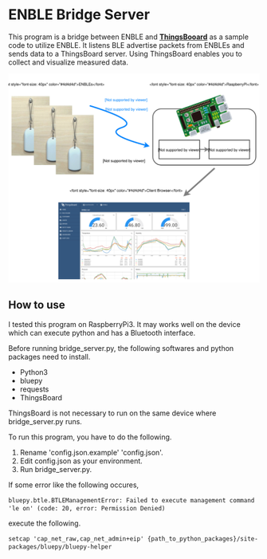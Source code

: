 # ENBLE Bridge Server

This program is a bridge between ENBLE and [**ThingsBooard**](https://thingsboard.io/) as a sample code to utilize ENBLE. 
It listens BLE advertise packets from ENBLEs and sends data to a ThingsBoard server. 
Using ThingsBoard enables you to collect and visualize measured data. 

![](../doc/enble_system.svg)


## How to use
I tested this program on RaspberryPi3.
It may works well on the device which can execute python and has a Bluetooth interface.

Before running bridge_server.py, the following softwares and python packages need to install.

* Python3
* bluepy
* requests
* ThingsBoard

ThingsBoard is not necessary to run on the same device where bridge_server.py runs.

To run this program, you have to do the following.

1. Rename 'config.json.example' 'config.json'.
2. Edit config.json as your environment.
3. Run bridge_server.py.

If some error like the following occures,

```
bluepy.btle.BTLEManagementError: Failed to execute management command 'le on' (code: 20, error: Permission Denied)
```

execute the following.

```
setcap 'cap_net_raw,cap_net_admin+eip' {path_to_python_packages}/site-packages/bluepy/bluepy-helper
```
